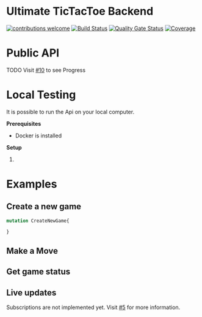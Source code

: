# Ultimate TicTacToe Backend

[![contributions welcome](https://img.shields.io/badge/contributions-welcome-brightgreen.svg?style=flat)](https://github.com/ultimate-ttt/ultimate-ttt-backend/issues)
[![Build Status](https://dev.azure.com/ultimate-ttt/ultimate-ttt/_apis/build/status/ultimate-ttt-Build?branchName=master)](https://dev.azure.com/ultimate-ttt/ultimate-ttt/_build/latest?definitionId=2&branchName=master)
[![Quality Gate Status](https://sonarcloud.io/api/project_badges/measure?project=ultimate-ttt-backend&metric=alert_status)](https://sonarcloud.io/dashboard?id=ultimate-ttt-backend)
[![Coverage](https://sonarcloud.io/api/project_badges/measure?project=ultimate-ttt-backend&metric=coverage)](https://sonarcloud.io/dashboard?id=ultimate-ttt-backend)

# Public API
TODO Visit [#10](https://github.com/ultimate-ttt/ultimate-ttt-backend/issues/10) to see Progress

# Local Testing
It is possible to run the Api on your local computer.

**Prerequisites**
- Docker is installed

**Setup**

1. 

# Examples

## Create a new game

```graphql
mutation CreateNewGame{

}
```

## Make a Move

## Get game status

## Live updates

Subscriptions are not implemented yet. Visit [#5](https://github.com/ultimate-ttt/ultimate-ttt-backend/issues/5) for more information.
